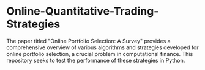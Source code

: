 # Online-Quantitative-Trading-Strategies
The paper titled "Online Portfolio Selection: A Survey" provides a comprehensive overview of various algorithms and strategies developed for online portfolio selection, a crucial problem in computational finance. This repository seeks to test the performance of these strategies in Python.

